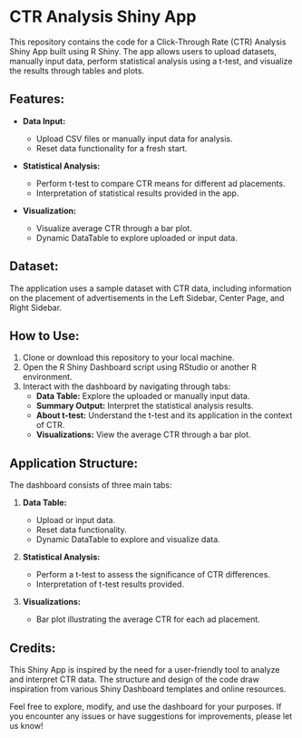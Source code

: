 # CTR Analysis Shiny App

This repository contains the code for a Click-Through Rate (CTR) Analysis Shiny App built using R Shiny. The app allows users to upload datasets, manually input data, perform statistical analysis using a t-test, and visualize the results through tables and plots.

## Features:

- **Data Input:**
  - Upload CSV files or manually input data for analysis.
  - Reset data functionality for a fresh start.

- **Statistical Analysis:**
  - Perform t-test to compare CTR means for different ad placements.
  - Interpretation of statistical results provided in the app.

- **Visualization:**
  - Visualize average CTR through a bar plot.
  - Dynamic DataTable to explore uploaded or input data.

## Dataset:

The application uses a sample dataset with CTR data, including information on the placement of advertisements in the Left Sidebar, Center Page, and Right Sidebar.

## How to Use:

1. Clone or download this repository to your local machine.
2. Open the R Shiny Dashboard script using RStudio or another R environment.
3. Interact with the dashboard by navigating through tabs:
   - **Data Table:** Explore the uploaded or manually input data.
   - **Summary Output:** Interpret the statistical analysis results.
   - **About t-test:** Understand the t-test and its application in the context of CTR.
   - **Visualizations:** View the average CTR through a bar plot.

## Application Structure:

The dashboard consists of three main tabs:

1. **Data Table:**
   - Upload or input data.
   - Reset data functionality.
   - Dynamic DataTable to explore and visualize data.

2. **Statistical Analysis:**
   - Perform a t-test to assess the significance of CTR differences.
   - Interpretation of t-test results provided.

3. **Visualizations:**
   - Bar plot illustrating the average CTR for each ad placement.

## Credits:

This Shiny App is inspired by the need for a user-friendly tool to analyze and interpret CTR data. The structure and design of the code draw inspiration from various Shiny Dashboard templates and online resources.

Feel free to explore, modify, and use the dashboard for your purposes. If you encounter any issues or have suggestions for improvements, please let us know!

